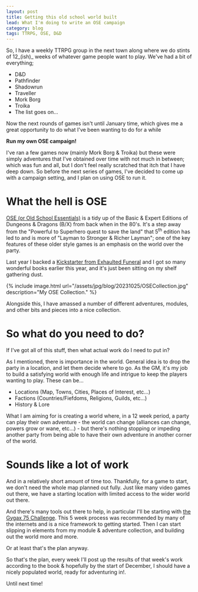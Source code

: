 ```yaml
---
layout: post
title: Getting this old school world built
lead: What I'm doing to write an OSE campaign
category: blog
tags: TTRPG, OSE, D&D
---
```


So, I have a weekly TTRPG group in the next town along where we do stints of 12_(ish)_ weeks of whatever game people want to play. We've had a bit of everything;

- D&D
- Pathfinder
- Shadowrun
- Traveller
- Mork Borg
- Troika
- The list goes on...

Now the next rounds of games isn't until January time, which gives me a great opportunity to do what I've been wanting to do for a while

**Run my own OSE campaign!**

I've ran a few games now (mainly Mork Borg & Troika) but these were simply adventures that I've obtained over time with not much in between; which was fun and all, but I don't feel really scratched that itch that I have deep down. So before the next series of games, I've decided to come up with a campaign setting, and I plan on using OSE to run it.

# What the hell is OSE

[OSE (or Old School Essentials)](https://necroticgnome.com/) is a tidy up of the Basic & Expert Editions of Dungeons & Dragons (B/X) from back when in the 80's. It's a step away from the "Powerful to Superhero quest to save the land" that 5<sup>th</sup> edition has led to and is more of "Layman to Stronger & Richer Layman"; one of the key features of these older style games is an emphasis on the world over the party. 

Last year I backed a [Kickstarter from Exhaulted Funeral](https://www.kickstarter.com/projects/exaltedfuneral/old-school-essentials-fantasy-rpg-box-sets) and I got so many wonderful books earlier this year, and it's just been sitting on my shelf gathering dust.

{% include image.html url="/assets/jpg/blog/20231025/OSECollection.jpg" description="My OSE Collection." %}

Alongside this, I have amassed a number of different adventures, modules, and other bits and pieces into a nice collection.

# So what do you need to do?

If I've got all of this stuff, then what actual work do I need to put in?

As I mentioned, there is importance in the world. General idea is to drop the party in a location, and let them decide where to go. As the GM, it's my job to build a satisfying world with enough life and intrigue to keep the players wanting to play. These can be...

- Locations (Map, Towns, Cities, Places of Interest, etc...)
- Factions (Countries/Fiefdoms, Religions, Guilds, etc...)
- History & Lore

What I am aiming for is creating a world where, in a 12 week period, a party can play their own adventure - the world can change (alliances can change, powers grow or wane, etc...) - but there's nothing stopping or impeding another party from being able to have their own adventure in another corner of the world.

# Sounds like a lot of work

And in a relatively short amount of time too. Thankfully, for a game to start, we don't need the whole map planned out fully. Just like many video games out there, we have a starting location with limited access to the wider world out there.

And there's many tools out there to help, in particular I'll be starting with [the Gygax 75 Challenge](https://ia802600.us.archive.org/7/items/the-gygax-75-challenge-ttrpg-worldbuilding-resource/gygax75v3.2.pdf). This 5 week process was recommended by many of the internets and is a nice framework to getting started. Then I can start slipping in elements from my module & adventure collection, and building out the world more and more.

Or at least that's the plan anyway.

So that's the plan, every week I'll post up the results of that week's work according to the book & hopefully by the start of December, I should have a nicely populated world, ready for adventuring in!.

Until next time!
